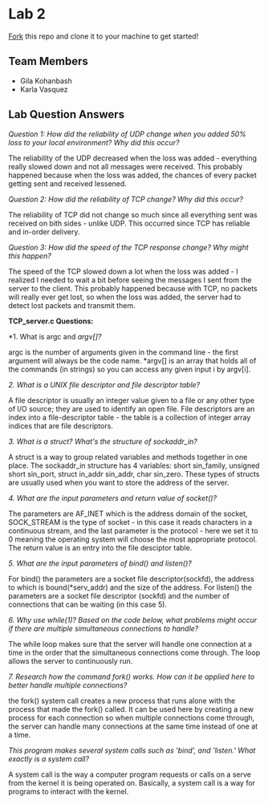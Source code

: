 # Lab 2
[Fork](https://docs.github.com/en/get-started/quickstart/fork-a-repo) this repo and clone it to your machine to get started!

## Team Members
- Gila Kohanbash
- Karla Vasquez

## Lab Question Answers

*Question 1: How did the reliability of UDP change when you added 50% loss to your local environment? Why did this occur?*

The reliability of the UDP decreased when the loss was added - everything really slowed down and not all messages were received. 
This probably happened because when the loss was added, the chances of every packet getting sent and received lessened. 


*Question 2: How did the reliability of TCP change? Why did this occur?*

The reliability of TCP did not change so much since all everything sent was received on bith sides - unlike UDP. This occurred since TCP has reliable and in-order delivery.


*Question 3: How did the speed of the TCP response change? Why might this happen?*

The speed of the TCP slowed down a lot when the loss was added - I realized I needed to wait a bit before seeing the messages I sent from the server to the client. This probably happened because with TCP, no packets will really ever get lost, so when the loss was added, the server had to detect lost packets and transmit them. 



**TCP_server.c Questions:**

*1. What is argc and *argv[]?*

argc is the number of arguments given in the command line - the first argument will always be the code name. 
*argv[] is an array that holds all of the commands (in strings) so you can access any given input i by argv[i].


*2. What is a UNIX file descriptor and file descriptor table?*

A file descriptor is usually an integer value given to a file or any other type of I/O source; they are used to identify an open file. File descriptors are an index into a file-descriptor table - the table is a collection of integer array indices that are file descriptors.


*3. What is a struct? What's the structure of sockaddr_in?*

A struct is a way to group related variables and methods together in one place. The sockaddr_in structure has 4 variables: short sin_family, unsigned short sin_port, struct in_addr sin_addr, char sin_zero.
These types of structs are usually used when you want to store the address of the server.


*4. What are the input parameters and return value of socket()?*

The parameters are AF_INET which is the address domain of the socket, SOCK_STREAM is the type of socket - in this case it reads characters in a continuous stream, and the last parameter is the protocol - here we set it to 0 meaning the operating system will choose the most appropriate protocol. The return value is an entry into the file desciptor table.


*5. What are the input parameters of bind() and listen()?*

For bind() the parameters are a socket file descriptor(sockfd), the address to which is bound(*serv_addr) and the size of the address. For listen() the parameters are a socket file descriptor (sockfd) and the number of connections that can be waiting (in this case 5).


*6.  Why use while(1)? Based on the code below, what problems might occur if there are multiple simultaneous connections to handle?*

The while loop makes sure that the server will handle one connection at a time in the order that the simultaneous connections come through. The loop allows the server to continuously run.


*7. Research how the command fork() works. How can it be applied here to better handle multiple connections?*

the fork() system call creates a new process that runs alone with the process that made the fork() called. It can be used here by creating a new process for each connection so when multiple connections come through, the server can handle many connections at the same time instead of one at a time. 


*This program makes several system calls such as 'bind', and 'listen.' What exactly is a system call?*

A system call is the way a computer program requests or calls on a serve from the kernel it is being operated on. Basically, a system call is a way for programs to interact with the kernel.

